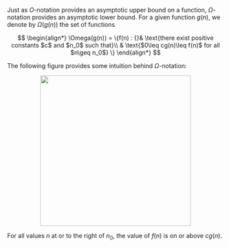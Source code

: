Just as $O$-notation provides an asymptotic upper bound on a function, $\Omega$-notation provides an asymptotic lower bound. For a given function $g(n)$, we denote by $\Omega(g(n))$ the set of functions

$$
\begin{align*}
\Omega(g(n)) = \{f(n) : {}& \text{there exist positive constants $c$ and $n_0$ such that}\\ 
  & \text{$0\leq cg(n)\leq f(n)$ for all $n\geq n_0$} \}
\end{align*}
$$

The following figure provides some intuition behind $\Omega$-notation:

<div align='center' className='centeredImageDiv'>
  <img width='350px' src={require('@site/static/img/dtr/f2.png').default} />
</div>

For all values $n$ at or to the right of $n_0$, the value of $f(n)$ is on or above $cg(n)$.